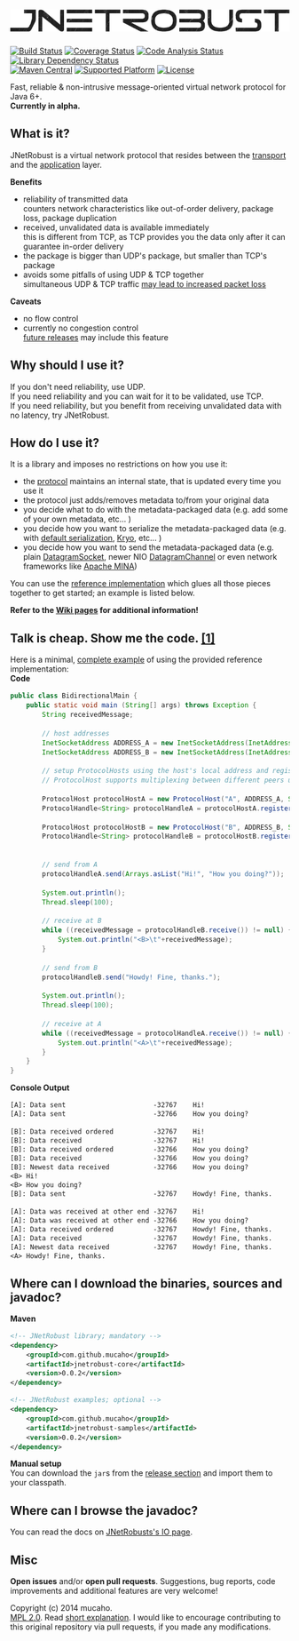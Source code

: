 ![jnetrobust](https://raw.githubusercontent.com/mucaho/jnetrobust/gh-pages/images/robust.png)
=============
[![Build Status](https://travis-ci.org/mucaho/jnetrobust.svg?branch=master)](https://travis-ci.org/mucaho/jnetrobust)
[![Coverage Status](https://img.shields.io/coveralls/mucaho/jnetrobust.svg)](https://coveralls.io/r/mucaho/jnetrobust)
[![Code Analysis Status](https://scan.coverity.com/projects/3328/badge.svg)](https://scan.coverity.com/projects/3328)
[![Library Dependency Status](https://www.versioneye.com/user/projects/544c117151259293d3000002/badge.svg)](https://www.versioneye.com/user/projects/544c117151259293d3000002)   
[![Maven Central](http://img.shields.io/maven-central/v/com.github.mucaho/jnetrobust.svg)](http://search.maven.org/#search|ga|1|jnetrobust*)
[![Supported Platform](http://img.shields.io/badge/java-1.6+-blue.svg)](http://docs.oracle.com/javase/6/docs/api/)
[![License](http://img.shields.io/badge/license-MPL-blue.svg)](https://www.mozilla.org/MPL/2.0/)


Fast, reliable & non-intrusive message-oriented virtual network protocol for Java 6+.   
**Currently in alpha.**

What is it?
-----------
JNetRobust is a virtual network protocol that resides between the [transport](http://en.wikipedia.org/wiki/Transport_layer) and the [application](http://en.wikipedia.org/wiki/Application_layer) layer.

**Benefits**
* reliability of transmitted data   
   counters network characteristics like out-of-order delivery, package loss, package duplication
* received, unvalidated data is available immediately   
   this is different from TCP, as TCP provides you the data only after it can guarantee in-order delivery
* the package is bigger than UDP's package, but smaller than TCP's package
* avoids some pitfalls of using UDP & TCP together   
   simultaneous UDP & TCP traffic [may lead to increased packet loss](http://www.isoc.org/INET97/proceedings/F3/F3_1.HTM)

**Caveats**
* no flow control
* currently no congestion control   
   [future releases](https://github.com/mucaho/jnetrobust/issues/11) may include this feature

Why should I use it?
----------------------
If you don't need reliability, use UDP.   
If you need reliability and you can wait for it to be validated, use TCP.   
If you need reliability, but you benefit from receiving unvalidated data with no latency, try JNetRobust.

How do I use it?
------------------
It is a library and imposes no restrictions on how you use it:   
* the [protocol](http://mucaho.github.io/jnetrobust/com/github/mucaho/jnetrobust/Protocol.html) maintains an internal state, that is updated every time you use it
* the protocol just adds/removes metadata to/from your original data
* you decide what to do with the metadata-packaged data (e.g. add some of your own metadata, etc... )
* you decide how you want to serialize the metadata-packaged data (e.g. with [default serialization](http://docs.oracle.com/javase/7/docs/api/java/io/Externalizable.html), [Kryo](https://github.com/EsotericSoftware/kryo), etc... )
* you decide how you want to send the metadata-packaged data (e.g. plain [DatagramSocket](http://docs.oracle.com/javase/7/docs/api/java/net/DatagramSocket.html), newer NIO [DatagramChannel](http://docs.oracle.com/javase/7/docs/api/java/nio/channels/DatagramChannel.html) or even network frameworks like [Apache MINA](https://mina.apache.org/))

You can use the [reference implementation](https://github.com/mucaho/jnetrobust/blob/master/jnetrobust-samples/src/main/java/com/github/mucaho/jnetrobust/example/ProtocolHost.java)
which glues all those pieces together to get started; an example is listed below.  

**Refer to the [Wiki pages](https://github.com/mucaho/jnetrobust/wiki) for additional information!**

Talk is cheap. Show me the code. [[1]](http://lkml.org/lkml/2000/8/25/132)
--------------------------------
Here is a minimal,
[complete example](https://github.com/mucaho/jnetrobust/blob/master/jnetrobust-samples/src/main/java/com/github/mucaho/jnetrobust/example/simple/BidirectionalMain.java)
of using the provided reference implementation:  
**Code**
```java
public class BidirectionalMain {
    public static void main (String[] args) throws Exception {
        String receivedMessage;

        // host addresses
        InetSocketAddress ADDRESS_A = new InetSocketAddress(InetAddress.getLocalHost(), 12345);
        InetSocketAddress ADDRESS_B = new InetSocketAddress(InetAddress.getLocalHost(), 12346);

        // setup ProtocolHosts using the host's local address and registering all serialization dataTypes
        // ProtocolHost supports multiplexing between different peers using respective topicId, remote address and dataType

        ProtocolHost protocolHostA = new ProtocolHost("A", ADDRESS_A, String.class);
        ProtocolHandle<String> protocolHandleA = protocolHostA.register(Byte.MIN_VALUE, ADDRESS_B);

        ProtocolHost protocolHostB = new ProtocolHost("B", ADDRESS_B, String.class);
        ProtocolHandle<String> protocolHandleB = protocolHostB.register(Byte.MIN_VALUE, ADDRESS_A);


        // send from A
        protocolHandleA.send(Arrays.asList("Hi!", "How you doing?"));

        System.out.println();
        Thread.sleep(100);

        // receive at B
        while ((receivedMessage = protocolHandleB.receive()) != null) {
            System.out.println("<B>\t"+receivedMessage);
        }

        // send from B
        protocolHandleB.send("Howdy! Fine, thanks.");

        System.out.println();
        Thread.sleep(100);

        // receive at A
        while ((receivedMessage = protocolHandleA.receive()) != null) {
            System.out.println("<A>\t"+receivedMessage);
        }
    }
}
```
**Console Output**
```
[A]: Data sent                      -32767    Hi!
[A]: Data sent                      -32766    How you doing?

[B]: Data received ordered          -32767    Hi!
[B]: Data received                  -32767    Hi!
[B]: Data received ordered          -32766    How you doing?
[B]: Data received                  -32766    How you doing?
[B]: Newest data received           -32766    How you doing?
<B> Hi!
<B> How you doing?
[B]: Data sent                      -32767    Howdy! Fine, thanks.

[A]: Data was received at other end -32767    Hi!
[A]: Data was received at other end -32766    How you doing?
[A]: Data received ordered          -32767    Howdy! Fine, thanks.
[A]: Data received                  -32767    Howdy! Fine, thanks.
[A]: Newest data received           -32767    Howdy! Fine, thanks.
<A> Howdy! Fine, thanks.
```

Where can I download the binaries, sources and javadoc?
-------------------------------------------------------
**Maven**   
```xml
<!-- JNetRobust library; mandatory -->
<dependency>
    <groupId>com.github.mucaho</groupId>
    <artifactId>jnetrobust-core</artifactId>
    <version>0.0.2</version>
</dependency>
```
```xml
<!-- JNetRobust examples; optional -->
<dependency>
    <groupId>com.github.mucaho</groupId>
    <artifactId>jnetrobust-samples</artifactId>
    <version>0.0.2</version>
</dependency>
```

**Manual setup**   
You can download the `jar`s from the [release section](https://github.com/mucaho/jnetrobust/releases) and import them to your classpath.

Where can I browse the javadoc?
------------------------------
You can read the docs on [JNetRobusts's IO page](http://mucaho.github.io/jnetrobust/).

Misc
-------
__Open issues__ and/or __open pull requests__. Suggestions, bug reports, code improvements and additional features are very welcome!

Copyright (c) 2014 mucaho.   
[MPL 2.0](https://www.mozilla.org/MPL/2.0/). Read [short explanation](https://www.mozilla.org/MPL/2.0/FAQ.html#virality). I would like to encourage contributing to this original repository via pull requests, if you made any modifications.
